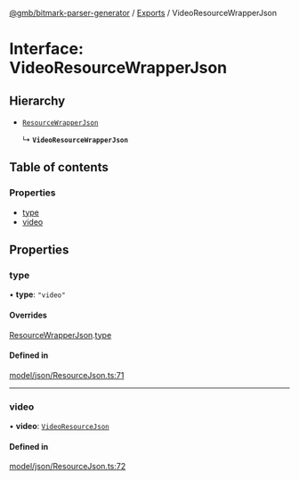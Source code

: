 [@gmb/bitmark-parser-generator](../API.md) / [Exports](../modules.md) / VideoResourceWrapperJson

# Interface: VideoResourceWrapperJson

## Hierarchy

- [`ResourceWrapperJson`](ResourceWrapperJson.md)

  ↳ **`VideoResourceWrapperJson`**

## Table of contents

### Properties

- [type](VideoResourceWrapperJson.md#type)
- [video](VideoResourceWrapperJson.md#video)

## Properties

### type

• **type**: ``"video"``

#### Overrides

[ResourceWrapperJson](ResourceWrapperJson.md).[type](ResourceWrapperJson.md#type)

#### Defined in

[model/json/ResourceJson.ts:71](https://github.com/getMoreBrain/bitmark-parser-generator/blob/7c62fdc/src/model/json/ResourceJson.ts#L71)

___

### video

• **video**: [`VideoResourceJson`](VideoResourceJson.md)

#### Defined in

[model/json/ResourceJson.ts:72](https://github.com/getMoreBrain/bitmark-parser-generator/blob/7c62fdc/src/model/json/ResourceJson.ts#L72)
